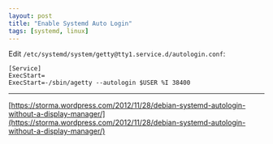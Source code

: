 ```yaml
---
layout: post
title: "Enable Systemd Auto Login"
tags: [systemd, linux]
---
```


Edit `/etc/systemd/system/getty@tty1.service.d/autologin.conf`:
```
[Service]
ExecStart=
ExecStart=-/sbin/agetty --autologin $USER %I 38400
```

---
[https://storma.wordpress.com/2012/11/28/debian-systemd-autologin-without-a-display-manager/](https://storma.wordpress.com/2012/11/28/debian-systemd-autologin-without-a-display-manager/)
